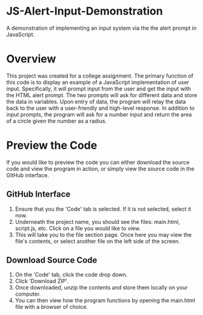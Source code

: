 # JS-Alert-Input-Demonstration
A demonstration of implementing an input system via the the alert prompt in JavaScript.

# Overview
This project was created for a college assignment. The primary function of this code is to display an example of a JavaScript implementation of user input. Specifically, it will prompt input from the user and get the input with the HTML alert prompt. The two prompts will ask for different data and store the data in variables. Upon entry of data, the program will relay the data back to the user with a user-friendly and high-level response. In addition to input prompts, the program will ask for a number input and return the area of a circle given the number as a radius.

# Preview the Code
If you would like to preview the code you can either download the source code and view the program in action, or simply view the source code in the GitHub interface.

## GitHub Interface
1. Ensure that you the 'Code' tab is selected. If it is not selected, select it now.
2. Underneath the project name, you should see the files: main.html, script.js, etc. Click on a file you would like to view.
3. This will take you to the file section page. Once here you may view the file's contents, or select another file on the left side of the screen.

## Download Source Code
1. On the 'Code' tab, click the code drop down.
2. Click 'Download ZIP'.
3. Once downloaded, unzip the contents and store them locally on your computer.
4. You can then view how the program functions by opening the main.html file with a browser of choice.
